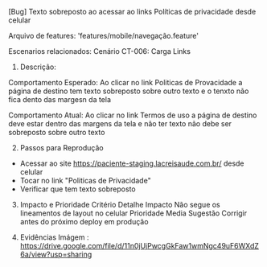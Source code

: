 [Bug] Texto sobreposto ao acessar ao links Políticas de privacidade desde celular

Arquivo de features: 'features/mobile/navegação.feature'

Escenarios relacionados:
Cenário CT-006: Carga Links 

1. Descrição:

Comportamento Esperado: Ao clicar no link Politicas de Provacidade a página de destino tem texto sobreposto 
sobre outro texto e o tenxto não fica dento das margesn da tela

Comportamento Atual: Ao clicar no link Termos de uso a página de destino deve estar dentro das margens da tela e não ter texto não debe ser sobreposto 
sobre outro texto

2. Passos para Reprodução
- Acessar ao site https://paciente-staging.lacreisaude.com.br/ desde celular
- Tocar no link "Politicas de Privacidade"
- Verificar que tem texto sobreposto

3. Impacto e Prioridade
Critério	        Detalhe
Impacto	            Não segue os lineamentos de layout no celular
Prioridade	        Media 
Sugestão	        Corrigir antes do próximo deploy em produção

4. Evidências
   Imágem : https://drive.google.com/file/d/11n0jUjPwcgGkFaw1wmNgc49uF6WXdZ6a/view?usp=sharing